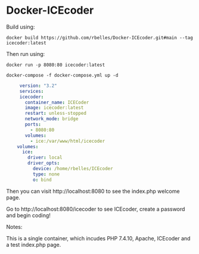 # Docker-ICEcoder
Build using:

`docker build https://github.com/rbelles/Docker-ICEcoder.git#main --tag icecoder:latest`

Then run using:

`docker run -p 8080:80 icecoder:latest`

`docker-compose -f docker-compose.yml up -d`

```yaml
     version: "3.2"
     services:
     icecoder:
       container_name: ICECoder
       image: icecoder:latest
       restart: unless-stopped
       network_mode: bridge
       ports:
         - 8080:80
       volumes:
         - ice:/var/www/html/icecoder
    volumes:
      ice:
        driver: local
        driver_opts:
          device: /home/rbelles/ICEcoder
          type: none
          o: bind
```




Then you can visit http://localhost:8080 to see the index.php welcome page.

Go to http://localhost:8080/icecoder to see ICEcoder, create a password and begin coding!

Notes:

This is a single container, which incudes PHP 7.4.10, Apache, ICEcoder and a test index.php page.
